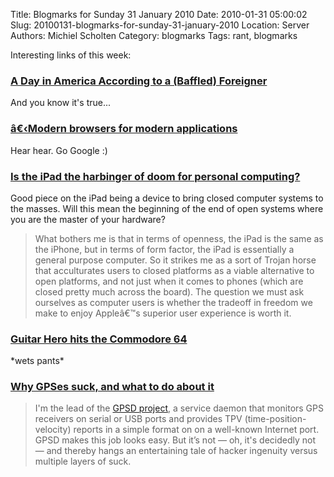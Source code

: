 Title: Blogmarks for Sunday 31 January 2010
Date: 2010-01-31 05:00:02
Slug: 20100131-blogmarks-for-sunday-31-january-2010
Location: Server
Authors: Michiel Scholten
Category: blogmarks
Tags: rant, blogmarks

<p>Interesting links of this week:</p>
<h3><a href="http://www.cracked.com/article_18406_a-day-in-america-according-to-baffled-foreigner.html">A Day in America According to a (Baffled) Foreigner</a></h3>
<p>And you know it's true...</p>
<h3><a href="http://googleenterprise.blogspot.com/2010/01/modern-browsers-for-modern-applications.html">â€‹Modern browsers for modern applications</a></h3>
<p>Hear hear. Go Google :)</p>
<h3><a href="http://rc3.org/2010/01/28/is-the-ipad-the-harbinger-of-doom-for-personal-computing/">Is the iPad the harbinger of doom for personal computing?</a></h3>
<p>Good piece on the iPad being a device to bring closed computer systems to the masses. Will this mean the beginning of the end of open systems where you are the master of your hardware?</p>

<blockquote><p>What bothers me is that in terms of openness, the iPad is the same as the iPhone, but in terms of form factor, the iPad is essentially a general purpose computer. So it strikes me as a sort of Trojan horse that acculturates users to closed platforms as a viable alternative to open platforms, and not just when it comes to phones (which are closed pretty much across the board). The question we must ask ourselves as computer users is whether the tradeoff in freedom we make to enjoy Appleâ€™s superior user experience is worth it.</p></blockquote>
<h3><a href="http://technabob.com/blog/2007/11/28/guitar-hero-hits-the-commodore-64/">Guitar Hero hits the Commodore 64</a></h3>
<p>*wets pants*</p>
<h3><a href="http://esr.ibiblio.org/?p=801">Why GPSes suck, and what to do about it</a></h3>
<blockquote><p>I'm the lead of the <a href="http://gpsd.berlios.de/">GPSD project</a>, a service daemon that monitors GPS receivers on serial or USB ports and provides TPV (time-position-velocity) reports in a simple format on on a well-known Internet port. GPSD makes this job looks easy.  But it&#8217;s not &#8212; oh, it's decidedly not &#8212; and thereby hangs an entertaining tale of hacker ingenuity versus multiple layers of suck.</p></blockquote>
